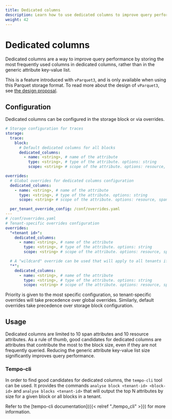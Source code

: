 ```yaml
---
title: Dedicated columns
description: Learn how to use dedicated columns to improve query performance.
weight: 42
---
```


# Dedicated columns

Dedicated columns are a way to improve query performance by storing the most frequently used columns in dedicated columns,
rather than in the generic attribute key-value list.

This is a feature introduced with `vParquet3`, and is only available when using this Parquet storage format.
To read more about the design of `vParquet3`, see [the design proposal](https://github.com/grafana/tempo/blob/main/docs/design-proposals/2023-05%20vParquet3.md).

## Configuration

Dedicated columns can be configured in the storage block or via overrides.

```yaml
# Storage configuration for traces
storage:
  trace:
    block:
      # Default dedicated columns for all blocks
      dedicated_columns:
        - name: <string>, # name of the attribute
          type: <string>, # type of the attribute. options: string
          scope: <string> # scope of the attribute. options: resource, span

overrides:
  # Global overrides for dedicated columns configuration
  dedicated_columns:
    - name: <string>, # name of the attribute
      type: <string>, # type of the attribute. options: string
      scope: <string> # scope of the attribute. options: resource, span

  per_tenant_override_config: /conf/overrides.yaml
---
# /conf/overrides.yaml
# Tenant-specific overrides configuration
overrides:
  "<tenant id>":
    dedicated_columns:
      - name: <string>, # name of the attribute
        type: <string>, # type of the attribute. options: string
        scope: <string> # scope of the attribute. options: resource, span

  # A "wildcard" override can be used that will apply to all tenants if a match is not found otherwise.
  "*":
    dedicated_columns:
      - name: <string>, # name of the attribute
        type: <string>, # type of the attribute. options: string
        scope: <string> # scope of the attribute. options: resource, span
```

Priority is given to the most specific configuration, so tenant-specific overrides will take precedence over global overrides.
Similarly, default overrides take precedence over storage block configuration.

## Usage

Dedicated columns are limited to 10 span attributes and 10 resource attributes.
As a rule of thumb, good candidates for dedicated columns are attributes that contribute the most to the block size,
even if they are not frequently queried.
Reducing the generic attribute key-value list size significantly improves query performance.

### Tempo-cli

In order to find good candidates for dedicated columns, the `tempo-cli` tool can be used.
It provides the commands `analyse block <tenant-id> <block-id>` and `analyse blocks <tenant-id>` that will output the
top N attributes by size for a given block or all blocks in a tenant.

Refer to the [tempo-cli documentation]({{< relref "./tempo_cli" >}}) for more information.